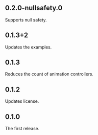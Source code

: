 ## 0.2.0-nullsafety.0

Supports null safety.

## 0.1.3+2

Updates the examples.

## 0.1.3

Reduces the count of animation controllers.

## 0.1.2

Updates license.

## 0.1.0

The first release.